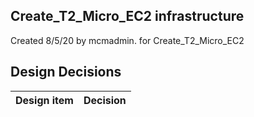 ## Create_T2_Micro_EC2 infrastructure

Created 8/5/20 by mcmadmin. for Create_T2_Micro_EC2


## Design Decisions
| Design item                | Decision|
| :----------------------------------- | :--------------------------------------------------------------------------------|
